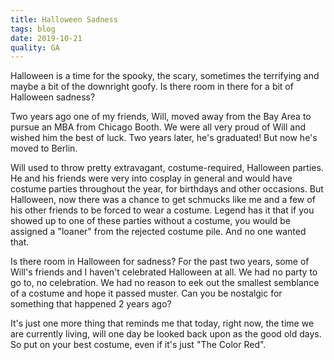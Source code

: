 ```yaml
---
title: Halloween Sadness
tags: blog
date: 2019-10-21
quality: GA
---
```


Halloween is a time for the spooky, the scary, sometimes the terrifying and maybe a bit of the downright goofy. Is there room in there for a bit of Halloween sadness?

Two years ago one of my friends, Will, moved away from the Bay Area to pursue an MBA from Chicago Booth. We were all very proud of Will and wished him the best of luck. Two years later, he's graduated! But now he's moved to Berlin.

Will used to throw pretty extravagant, costume-required, Halloween parties. He and his friends were very into cosplay in general and would have costume parties throughout the year, for birthdays and other occasions. But Halloween, now there was a chance to get schmucks like me and a few of his other friends to be forced to wear a costume. Legend has it that if you showed up to one of these parties without a costume, you would be assigned a "loaner" from the rejected costume pile. And no one wanted that.

Is there room in Halloween for sadness? For the past two years, some of Will's friends and I haven't celebrated Halloween at all. We had no party to go to, no celebration. We had no reason to eek out the smallest semblance of a costume and hope it passed muster. Can you be nostalgic for something that happened 2 years ago?

It's just one more thing that reminds me that today, right now, the time we are currently living, will one day be looked back upon as the good old days. So put on your best costume, even if it's just "The Color Red".
